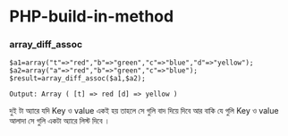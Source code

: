# PHP-build-in-method
### array_diff_assoc

```
$a1=array("t"=>"red","b"=>"green","c"=>"blue","d"=>"yellow");
$a2=array("a"=>"red","b"=>"green","c"=>"blue");
$result=array_diff_assoc($a1,$a2); 

Output: Array ( [t] => red [d] => yellow )
```

 দুই টা অ্যারে যদি Key ও value একই হয় তাহলে সে গুলি বাদ দিয়ে দিবে আর বাকি যে গুলি Key ও value আলাদা সে গুলি একটা অ্যারে লিস্ট দিবে । 
